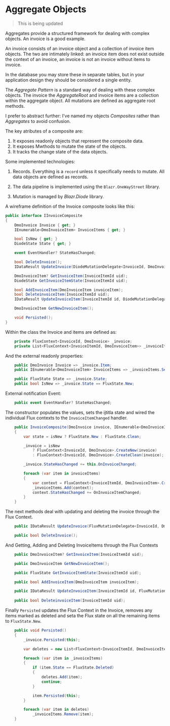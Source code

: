 # Aggregate Objects

> This is being updated

Aggregates provide a structured framework for dealing with complex objects.  An invoice is a good example.

An invoice consists of an invoice object and a collection of invoice item objects.  The two are intimately linked: an invoice item does not exist outside the context of an invoice, an invoice is not an invoice without items to invoice.

In the database you may store these in separate tables, but in your application design they should be considered a single entity.

The *Aggregate Pattern* is a standard way of dealing with these complex objects.  The invoice the *AggregateRoot* and invoice items are a collection within the aggregate object.  All mutations are defined as aggregate root methods.

I prefer to abstract further: I've named my objects *Composites* rather than *Aggregates* to avoid confusion.

The key atributes of a composite are:
1. It exposes readonly objects that represent the composite data.
1. It exposes Mwthods to mutate the state of the objects.
1. It tracks the change state of the data objects.

Some implemented technologies:

1. Records.  Everything is a `record` unless it specifically needs to mutate.  All data objects are defined as records.

1. The data pipeline is implemented using the `Blazr.OneWayStreet` library.  
2. Mutation is managed by *Blazr.Diode* library.

A wireframe definition of the Invoice composite looks like this:

```csharp
public interface IInvoiceComposite
{
    DmoInvoice Invoice { get; }
    IEnumerable<DmoInvoiceItem> InvoiceItems { get; }

    bool IsNew { get; }
    DiodeState State { get; }

    event EventHandler? StateHasChanged;

    bool DeleteInvoice();
    IDataResult UpdateInvoice(DiodeMutationDelegate<InvoiceId, DmoInvoice> mutation, object? sender = null);

    DmoInvoiceItem? GetInvoiceItem(InvoiceItemId uid);
    DiodeState GetInvoiceItemState(InvoiceItemId uid);

    bool AddInvoiceItem(DmoInvoiceItem invoiceItem);
    bool DeleteinvoiceItem(InvoiceItemId uid);
    IDataResult UpdateInvoiceItem(InvoiceItemId id, DiodeMutationDelegate<InvoiceItemId, DmoInvoiceItem> mutation, object? sender = null);

    DmoInvoiceItem GetNewInvoiceItem();

    void Persisted();
}
```

Within the class the Invoice and items are defined as:

```csharp
    private FluxContext<InvoiceId, DmoInvoice> _invoice;
    private List<FluxContext<InvoiceItemId, DmoInvoiceItem>> _invoiceItems = new();
```

And the external readonly properties:

```csharp
    public DmoInvoice Invoice => _invoice.Item;
    public IEnumerable<DmoInvoiceItem> InvoiceItems => _invoiceItems.Select(item => item.Item).AsEnumerable();

    public FluxState State => _invoice.State;
    public bool IsNew => _invoice.State == FluxState.New;
```

External notification Event:

```csharp
    public event EventHandler? StateHasChanged;
```

The constructor populates the values, sets the ijtitla state and wired the individual Flux contexts to the `InvoiceItemChanged` handler.

```csharp
    public InvoiceComposite(DmoInvoice invoice, IEnumerable<DmoInvoiceItem> invoiceItems, bool isNew = false)
    {
        var state = isNew ? FluxState.New : FluxState.Clean;

        _invoice = isNew
            ? FluxContext<InvoiceId, DmoInvoice>.CreateNew(invoice)
            : FluxContext<InvoiceId, DmoInvoice>.CreateClean(invoice);

        _invoice.StateHasChanged += this.OnInvoiceChanged;

        foreach (var item in invoiceItems)
        {
            var context = FluxContext<InvoiceItemId, DmoInvoiceItem>.CreateClean(item);
            _invoiceItems.Add(context);
            context.StateHasChanged += OnInvoiceItemChanged;
        }
    }
```

The next methods deal with updating and deleting the invoice through the Flux Context.

```csharp
    public IDataResult UpdateInvoice(FluxMutationDelegate<InvoiceId, DmoInvoice> mutation, object? sender = null);

    public bool DeleteInvoice();
```

And Getting, Adding and Deleting InvoiceItems through the Flux Contexts

```csharp
    public DmoInvoiceItem? GetInvoiceItem(InvoiceItemId uid);

    public DmoInvoiceItem GetNewInvoiceItem();

    public FluxState GetInvoiceItemState(InvoiceItemId uid);

    public bool AddInvoiceItem(DmoInvoiceItem invoiceItem);

    public IDataResult UpdateInvoiceItem(InvoiceItemId id, FluxMutationDelegate<InvoiceItemId, DmoInvoiceItem> mutation, object? sender = null);
    
    public bool DeleteinvoiceItem(InvoiceItemId uid);
```

Finally `Persisted` updates the Flux Context in the Invoice, removes any items marked as deleted and seta the Flux state on all the remaining items to `FluxState.New`.

```csharp
    public void Persisted()
    {
        _invoice.Persisted(this);

        var deletes = new List<FluxContext<InvoiceItemId, DmoInvoiceItem>>();

        foreach (var item in _invoiceItems)
        {
            if (item.State == FluxState.Deleted)
            {
                deletes.Add(item);
                continue;
            }

            item.Persisted(this);
        }

        foreach (var item in deletes)
            _invoiceItems.Remove(item);
    }
```




